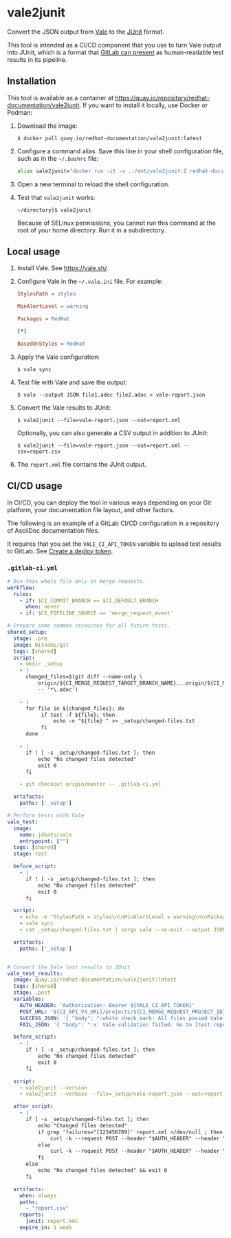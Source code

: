 # vale2junit

Convert the JSON output from [Vale](https://vale.sh/) to the [JUnit](https://junit.org/) format.

This tool is intended as a CI/CD component that you use to turn Vale output into JUnit, which is a format that [GitLab can present](https://docs.gitlab.com/ee/ci/testing/unit_test_reports.html) as human-readable test results in its pipeline.


## Installation

This tool is available as a container at <https://quay.io/repository/redhat-documentation/vale2junit>. If you want to install it locally, use Docker or Podman:

1. Download the image:

    ```
    $ docker pull quay.io/redhat-documentation/vale2junit:latest
    ```

2. Configure a command alias. Save this line in your shell configuration file, such as in the `~/.bashrc` file:

    ```bash
    alias vale2junit="docker run -it -v .:/mnt/vale2junit:Z redhat-documentation/vale2junit vale2junit"
    ```

3. Open a new terminal to reload the shell configuration.

4. Test that `vale2junit` works:

    ```
    ~/directory]$ vale2junit
    ```

    Because of SELinux permissions, you cannot run this command at the root of your home directory. Run it in a subdirectory.


## Local usage

1. Install Vale. See <https://vale.sh/>.

2. Configure Vale in the `~/.vale.ini` file. For example:

    ```ini
    StylesPath = styles
    
    MinAlertLevel = warning
    
    Packages = RedHat
    
    [*]
    
    BasedOnStyles = RedHat
    ```

3. Apply the Vale configuration:

    ```
    $ vale sync
    ```

4. Test file with Vale and save the output:

    ```
    $ vale --output JSON file1.adoc file2.adoc > vale-report.json
    ```

5. Convert the Vale results to JUnit:

    ```
    $ vale2junit --file=vale-report.json --out=report.xml
    ```

    Optionally, you can also generate a CSV output in addition to JUnit:

    ```
    $ vale2junit --file=vale-report.json --out=report.xml --csv=report.csv
    ```

6. The `report.xml` file contains the JUnit output.


## CI/CD usage

In CI/CD, you can deploy the tool in various ways depending on your Git platform, your documentation file layout, and other factors.

The following is an example of a GitLab CI/CD configuration in a repository of AsciiDoc documentation files.

It requires that you set the `VALE_CI_API_TOKEN` variable to upload test results to GitLab. See [Create a deploy token](https://docs.gitlab.com/ee/user/project/deploy_tokens/index.html#create-a-deploy-token).

### `.gitlab-ci.yml`

```yaml
# Run this whole file only in merge requests.
workflow:
  rules:
    - if: $CI_COMMIT_BRANCH == $CI_DEFAULT_BRANCH
      when: never
    - if: $CI_PIPELINE_SOURCE == 'merge_request_event'

# Prepare some common resources for all future tests.
shared_setup:
  stage: .pre
  image: bitnami/git
  tags: [shared]
  script:
    - mkdir _setup
    - |
      changed_files=$(git diff --name-only \
          origin/${CI_MERGE_REQUEST_TARGET_BRANCH_NAME}...origin/${CI_MERGE_REQUEST_SOURCE_BRANCH_NAME} \
          -- '*\.adoc')

    - |
      for file in ${changed_files}; do
           if test -f ${file}; then
               echo -n "${file} " >> _setup/changed-files.txt
           fi
      done

    - |
      if ! [ -s _setup/changed-files.txt ]; then
          echo "No changed files detected"
          exit 0
      fi

    - git checkout origin/master -- .gitlab-ci.yml

  artifacts:
    paths: ['_setup']

# Perform tests with Vale
vale_test:
  image:
    name: jdkato/vale
    entrypoint: [""]
  tags: [shared]
  stage: test

  before_script:
    - |
      if ! [ -s _setup/changed-files.txt ]; then
          echo "No changed files detected"
          exit 0
      fi

  script:
    - echo -e "StylesPath = styles\n\nMinAlertLevel = warning\n\nPackages = RedHat\n\n[*]\n\nBasedOnStyles = RedHat" > .vale.ini
    - vale sync
    - cat _setup/changed-files.txt | xargs vale --no-exit --output JSON > _setup/vale-report.json

  artifacts:
    paths: ['_setup']


# Convert the Vale test results to JUnit
vale_test_results:
  image: quay.io/redhat-documentation/vale2junit:latest
  tags: [shared]
  stage: .post
  variables:
    AUTH_HEADER: 'Authorization: Bearer ${VALE_CI_API_TOKEN}'
    POST_URL: '${CI_API_V4_URL}/projects/${CI_MERGE_REQUEST_PROJECT_ID}/merge_requests/${CI_MERGE_REQUEST_IID}/notes'
    SUCCESS_JSON: '{ "body": ":white_check_mark: All files passed Vale validation." }'
    FAIL_JSON: '{ "body": ":x: Vale validation failed. Go to [test reports](${CI_PROJECT_URL}/-/pipelines/${CI_PIPELINE_ID}/test_report) and click vale_test_results to see the itemized list of failures." }'

  before_script:
    - |
      if ! [ -s _setup/changed-files.txt ]; then
          echo "No changed files detected"
          exit 0
      fi

  script:
    - vale2junit --version
    - vale2junit --verbose --file=_setup/vale-report.json --out=report.xml --csv=report.csv

  after_script:
    - |
      if [ -s _setup/changed-files.txt ]; then
          echo "Changed files detected"
          if grep 'failures="[123456789]' report.xml >/dev/null ; then
              curl -k --request POST --header "$AUTH_HEADER" --header "Content-Type: application/json" "$POST_URL" --data-raw "$FAIL_JSON"
          else
              curl -k --request POST --header "$AUTH_HEADER" --header "Content-Type: application/json" "$POST_URL" --data-raw "$SUCCESS_JSON"
          fi
      else
          echo "No changed files detected" && exit 0
      fi

  artifacts:
    when: always
    paths:
      - "report.csv"
    reports:
      junit: report.xml
    expire_in: 1 week
```
